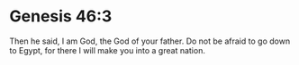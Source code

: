 # Genesis 46:3

Then he said, I am God, the God of your father. Do not be afraid to go down to Egypt, for there I will make you into a great nation.
